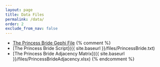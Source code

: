 ```yaml
---
layout: page
title: Data Files 
permalink: /data/
order: 2
exclude_from_nav: false
---
```

* [The Princess Bride Gephi File](http://media.moviegalaxies.com/gexf/652.gexf)
{% comment %}
* [The Princess Bride Script]({{ site.baseurl }}/files/PrincessBride.txt)
* [The Princess Bride Adjacency Matrix]({{ site.baseurl }}/files/PrincessBrideAdjacency.xlsx)
{% endcomment %}
